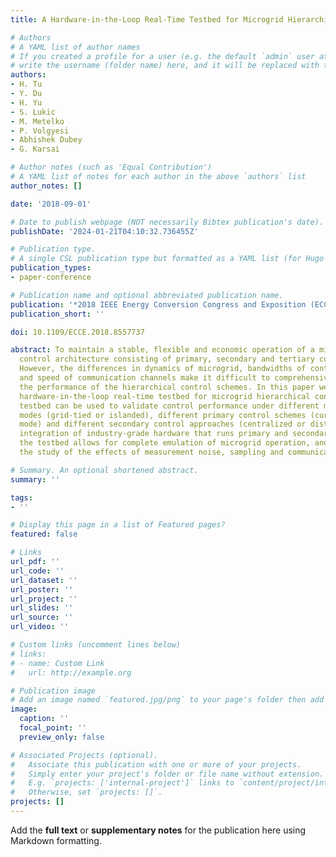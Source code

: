 ```yaml
---
title: A Hardware-in-the-Loop Real-Time Testbed for Microgrid Hierarchical Control

# Authors
# A YAML list of author names
# If you created a profile for a user (e.g. the default `admin` user at `content/authors/admin/`), 
# write the username (folder name) here, and it will be replaced with their full name and linked to their profile.
authors:
- H. Tu
- Y. Du
- H. Yu
- S. Lukic
- M. Metelko
- P. Volgyesi
- Abhishek Dubey
- G. Karsai

# Author notes (such as 'Equal Contribution')
# A YAML list of notes for each author in the above `authors` list
author_notes: []

date: '2018-09-01'

# Date to publish webpage (NOT necessarily Bibtex publication's date).
publishDate: '2024-01-21T04:10:32.736455Z'

# Publication type.
# A single CSL publication type but formatted as a YAML list (for Hugo requirements).
publication_types:
- paper-conference

# Publication name and optional abbreviated publication name.
publication: '*2018 IEEE Energy Conversion Congress and Exposition (ECCE)*'
publication_short: ''

doi: 10.1109/ECCE.2018.8557737

abstract: To maintain a stable, flexible and economic operation of a microgrid, hierarchical
  control architecture consisting of primary, secondary and tertiary control is proposed.
  However, the differences in dynamics of microgrid, bandwidths of control levels
  and speed of communication channels make it difficult to comprehensively validate
  the performance of the hierarchical control schemes. In this paper we propose a
  hardware-in-the-loop real-time testbed for microgrid hierarchical control. The proposed
  testbed can be used to validate control performance under different microgrid operating
  modes (grid-tied or islanded), different primary control schemes (current or voltage
  mode) and different secondary control approaches (centralized or distributed). The
  integration of industry-grade hardware that runs primary and secondary control into
  the testbed allows for complete emulation of microgrid operation, and facilitates
  the study of the effects of measurement noise, sampling and communication delays.

# Summary. An optional shortened abstract.
summary: ''

tags:
- ''

# Display this page in a list of Featured pages?
featured: false

# Links
url_pdf: ''
url_code: ''
url_dataset: ''
url_poster: ''
url_project: ''
url_slides: ''
url_source: ''
url_video: ''

# Custom links (uncomment lines below)
# links:
# - name: Custom Link
#   url: http://example.org

# Publication image
# Add an image named `featured.jpg/png` to your page's folder then add a caption below.
image:
  caption: ''
  focal_point: ''
  preview_only: false

# Associated Projects (optional).
#   Associate this publication with one or more of your projects.
#   Simply enter your project's folder or file name without extension.
#   E.g. `projects: ['internal-project']` links to `content/project/internal-project/index.md`.
#   Otherwise, set `projects: []`.
projects: []
---
```


Add the **full text** or **supplementary notes** for the publication here using Markdown formatting.
